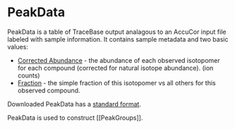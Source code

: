 # PeakData

PeakData is a table of TraceBase output analagous to an AccuCor input file labeled with sample information.  It contains
sample metadata and two basic values:

* [Corrected Abundance](../../../Values/Corrected%20Abundance.md) - the abundance of each observed isotopomer for each
  compound (corrected for natural isotope abundance). (ion counts)
* [Fraction](../../../Values/Fraction.md) - the simple fraction of this isotopomer vs all others for this observed
  compound.

Downloaded PeakData has a [standard format](../Format%20of%20Downloaded%20Data.md).

PeakData is used to construct [[PeakGroups]].
